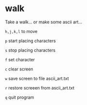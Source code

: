 # walk
Take a walk... or make some ascii art...

```h,j,k,l``` to move

```p``` start placing characters

```s``` stop placing characters

```f``` set character

```c``` clear screen

```w``` save screen to file ascii_art.txt

```r``` restore screeen from ascii_art.txt

```q``` quit program
